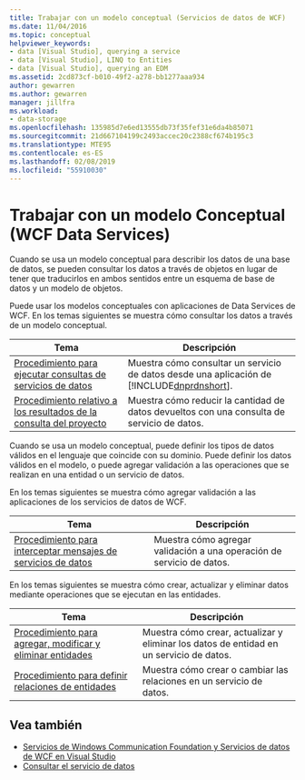 ```yaml
---
title: Trabajar con un modelo conceptual (Servicios de datos de WCF)
ms.date: 11/04/2016
ms.topic: conceptual
helpviewer_keywords:
- data [Visual Studio], querying a service
- data [Visual Studio], LINQ to Entities
- data [Visual Studio], querying an EDM
ms.assetid: 2cd873cf-b010-49f2-a278-bb1277aaa934
author: gewarren
ms.author: gewarren
manager: jillfra
ms.workload:
- data-storage
ms.openlocfilehash: 135985d7e6ed13555db73f35fef31e6da4b85071
ms.sourcegitcommit: 21d667104199c2493accec20c2388cf674b195c3
ms.translationtype: MTE95
ms.contentlocale: es-ES
ms.lasthandoff: 02/08/2019
ms.locfileid: "55910030"
---
```

# <a name="work-with-a-conceptual-model-wcf-data-services"></a>Trabajar con un modelo Conceptual (WCF Data Services)

Cuando se usa un modelo conceptual para describir los datos de una base de datos, se pueden consultar los datos a través de objetos en lugar de tener que traducirlos en ambos sentidos entre un esquema de base de datos y un modelo de objetos.

 Puede usar los modelos conceptuales con aplicaciones de Data Services de WCF. En los temas siguientes se muestra cómo consultar los datos a través de un modelo conceptual.


| Tema | Descripción |
| - | - |
| [Procedimiento para ejecutar consultas de servicios de datos](/dotnet/framework/data/wcf/how-to-execute-data-service-queries-wcf-data-services) | Muestra cómo consultar un servicio de datos desde una aplicación de [!INCLUDE[dnprdnshort](../code-quality/includes/dnprdnshort_md.md)]. |
| [Procedimiento relativo a los resultados de la consulta del proyecto](/dotnet/framework/data/wcf/how-to-project-query-results-wcf-data-services) | Muestra cómo reducir la cantidad de datos devueltos con una consulta de servicio de datos. |

 Cuando se usa un modelo conceptual, puede definir los tipos de datos válidos en el lenguaje que coincide con su dominio. Puede definir los datos válidos en el modelo, o puede agregar validación a las operaciones que se realizan en una entidad o un servicio de datos.

 En los temas siguientes se muestra cómo agregar validación a las aplicaciones de los servicios de datos de WCF.

|Tema|Descripción|
|-----------|-----------------|
|[Procedimiento para interceptar mensajes de servicios de datos](/dotnet/framework/data/wcf/how-to-intercept-data-service-messages-wcf-data-services)|Muestra cómo agregar validación a una operación de servicio de datos.|

 En los temas siguientes se muestra cómo crear, actualizar y eliminar datos mediante operaciones que se ejecutan en las entidades.

|Tema|Descripción|
|-----------|-----------------|
|[Procedimiento para agregar, modificar y eliminar entidades](/dotnet/framework/data/wcf/how-to-add-modify-and-delete-entities-wcf-data-services)|Muestra cómo crear, actualizar y eliminar los datos de entidad en un servicio de datos.|
|[Procedimiento para definir relaciones de entidades](/dotnet/framework/data/wcf/how-to-define-entity-relationships-wcf-data-services)|Muestra cómo crear o cambiar las relaciones en un servicio de datos.|

## <a name="see-also"></a>Vea también

- [Servicios de Windows Communication Foundation y Servicios de datos de WCF en Visual Studio](../data-tools/windows-communication-foundation-services-and-wcf-data-services-in-visual-studio.md)
- [Consultar el servicio de datos](/dotnet/framework/data/wcf/querying-the-data-service-wcf-data-services)